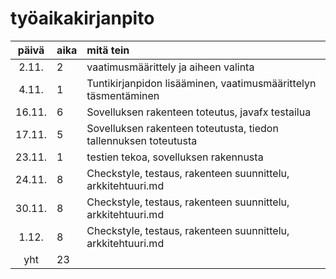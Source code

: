 # työaikakirjanpito

| päivä | aika | mitä tein  |
| :----:|:-----| :-----|
|2.11.  | 2    |vaatimusmäärittely ja aiheen valinta |
|4.11.  | 1    |Tuntikirjanpidon lisääminen, vaatimusmäärittelyn täsmentäminen|
|16.11.  | 6    |Sovelluksen rakenteen toteutus, javafx testailua|
|17.11.  | 5    |Sovelluksen rakenteen toteutusta, tiedon tallennuksen toteutusta|
|23.11.  | 1    |testien tekoa, sovelluksen rakennusta|
|24.11.  | 8    |Checkstyle, testaus, rakenteen suunnittelu, arkkitehtuuri.md|
|30.11.  | 8    |Checkstyle, testaus, rakenteen suunnittelu, arkkitehtuuri.md|
|1.12.  | 8    |Checkstyle, testaus, rakenteen suunnittelu, arkkitehtuuri.md|
| yht   | 23   | |
